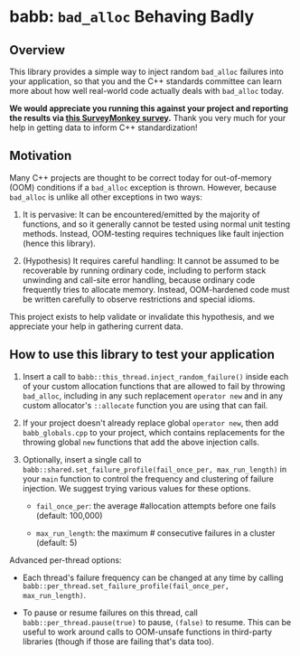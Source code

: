 # babb: `bad_alloc` Behaving Badly

## Overview

This library provides a simple way to inject random `bad_alloc` failures into your application, so that you and the C++ standards committee can learn more about how well real-world code actually deals with `bad_alloc` today.

**We would appreciate you running this against your project and reporting the results via [this SurveyMonkey survey](https://www.surveymonkey.com/r/PJSZ2F9).** Thank you very much for your help in getting data to inform C++ standardization!


## Motivation

Many C++ projects are thought to be correct today for out-of-memory (OOM) conditions if a `bad_alloc` exception is thrown. However, because `bad_alloc` is unlike all other exceptions in two ways:

1. It is pervasive: It can be encountered/emitted by the majority of functions, and so it generally cannot be tested using normal unit testing methods. Instead, OOM-testing requires techniques like fault injection (hence this library).

2. (Hypothesis) It requires careful handling: It cannot be assumed to be recoverable by running ordinary code, including to perform stack unwinding and call-site error handling, because ordinary code frequently tries to allocate memory. Instead, OOM-hardened code must be written carefully to observe restrictions and special idioms.

This project exists to help validate or invalidate this hypothesis, and we appreciate your help in gathering current data.


## How to use this library to test your application

1. Insert a call to `babb::this_thread.inject_random_failure()` inside each of your custom allocation functions that are allowed to fail by throwing `bad_alloc`, including in any such replacement `operator new` and in any custom allocator's `::allocate` function you are using that can fail.

2. If your project doesn't already replace global `operator new`, then add `babb_globals.cpp` to your project, which contains replacements for the throwing global `new` functions that add  the above injection calls.

3. Optionally, insert a single call to `babb::shared.set_failure_profile(fail_once_per, max_run_length)` in your `main` function to control the frequency and clustering of failure injection. We suggest trying various values for these options.

    - `fail_once_per`: the average #allocation attempts before one fails (default: 100,000)

    - `max_run_length`: the maximum # consecutive failures in a cluster (default: 5)

Advanced per-thread options:

   - Each thread's failure frequency can be changed at any time by calling `babb::per_thread.set_failure_profile(fail_once_per, max_run_length)`.

   - To pause or resume failures on this thread, call `babb::per_thread.pause(true)` to pause, `(false)` to resume. This can be useful to work around calls to OOM-unsafe functions in third-party libraries (though if those are failing that's data too).

